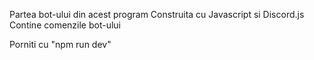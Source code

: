 Partea bot-ului din acest program
Construita cu Javascript si Discord.js
Contine comenzile bot-ului

Porniti cu "npm run dev"
